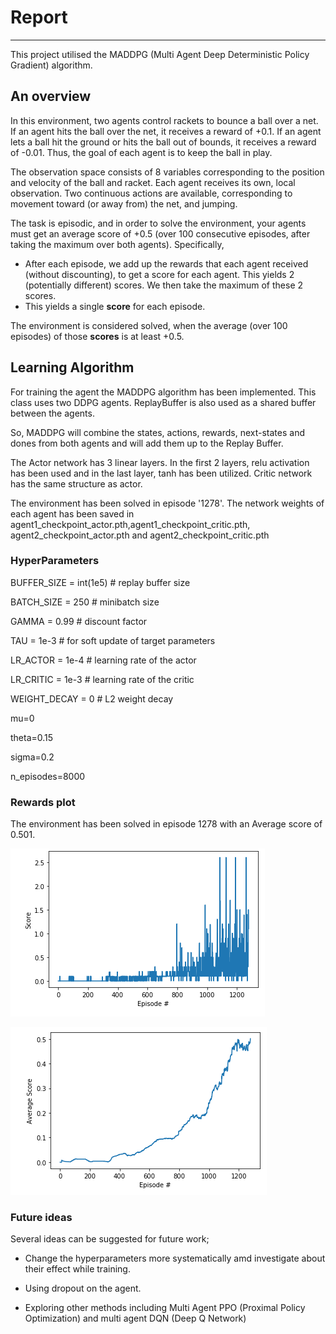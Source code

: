 # Report
---
This project utilised the MADDPG (Multi Agent Deep Deterministic Policy Gradient) algorithm.

## An overview 
In this environment, two agents control rackets to bounce a ball over a net. If an agent hits the ball over the net, it receives a reward of +0.1.  If an agent lets a ball hit the ground or hits the ball out of bounds, it receives a reward of -0.01.  Thus, the goal of each agent is to keep the ball in play.

The observation space consists of 8 variables corresponding to the position and velocity of the ball and racket. Each agent receives its own, local observation.  Two continuous actions are available, corresponding to movement toward (or away from) the net, and jumping. 

The task is episodic, and in order to solve the environment, your agents must get an average score of +0.5 (over 100 consecutive episodes, after taking the maximum over both agents). Specifically,

- After each episode, we add up the rewards that each agent received (without discounting), to get a score for each agent. This yields 2 (potentially different) scores. We then take the maximum of these 2 scores.
- This yields a single **score** for each episode.

The environment is considered solved, when the average (over 100 episodes) of those **scores** is at least +0.5.

## Learning Algorithm

For training the agent the MADDPG algorithm has been implemented. This class uses two DDPG agents. ReplayBuffer is also used as a shared buffer between the agents. 

So, MADDPG will combine the states, actions, rewards, next-states and dones from both agents and will add them up to the Replay Buffer. 

The Actor network has 3 linear layers. In the first 2 layers, relu activation has been used and in the last layer, tanh has been utilized. 
Critic network has the same structure as actor. 

The environment has been solved in episode '1278'. The network weights of each agent has been saved in agent1_checkpoint_actor.pth,agent1_checkpoint_critic.pth, agent2_checkpoint_actor.pth and  agent2_checkpoint_critic.pth

### HyperParameters

BUFFER_SIZE = int(1e5)  # replay buffer size

BATCH_SIZE = 250         # minibatch size

GAMMA = 0.99            # discount factor

TAU = 1e-3              # for soft update of target parameters

LR_ACTOR = 1e-4         # learning rate of the actor

LR_CRITIC = 1e-3        # learning rate of the critic 

WEIGHT_DECAY = 0        # L2 weight decay

mu=0
 
theta=0.15
 
sigma=0.2

n_episodes=8000



### Rewards plot

The environment has been solved in episode 1278 with an  Average score of 0.501. 

![Plot](Images/plot.png)

![Episode](Images/score.png)



### Future ideas

Several ideas can be suggested for future work;

- Change the hyperparameters more systematically amd investigate about their effect while training.  

- Using dropout on the agent. 

- Exploring other methods including Multi Agent PPO (Proximal Policy Optimization) and multi agent DQN (Deep Q Network) 


